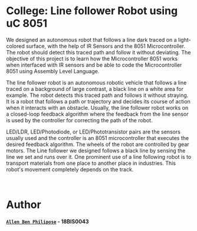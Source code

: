 # College: Line follower Robot using uC 8051

We designed an autonomous robot that follows a line dark traced on a light-colored surface, with the help of IR Sensors and the 8051 Microcontroller. The robot should detect this traced path and follow it without deviating. The objective of this project is to learn how the Microcontroller 8051 works when interfaced with IR sensors and be able to code the Microcontroller 8051 using Assembly Level Language.

The line follower robot is an autonomous robotic vehicle that follows a line traced on a background of large contrast, a black line on a white area for example. The robot detects this traced path and follows it without straying. It is a robot that follows a path or trajectory and decides its course of action when it interacts with an obstacle. Usually, the line follower robot works on a closed-loop feedback algorithm where the feedback from the line sensor is used by the controller for correcting the path of the robot. 

LED/LDR, LED/Photodiode, or LED/Phototransistor pairs are the sensors usually used and the controller is an 8051 microcontroller that executes the desired feedback algorithm. The wheels of the robot are controlled by gear motors. The Line follower we designed follows a black line by sensing the line we set and runs over it. One prominent use of a  line following robot is to transport materials from one place to another place in industries. This robot's movement completely depends on the track.

<br/>
  
# Author

#### [``Allen Ben Philipose``](https://abphilip.me/) - 18BIS0043
